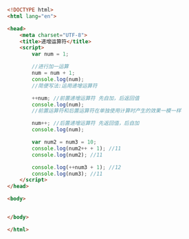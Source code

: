 
<BlogInfo id="396" title="11.递增运算符" author="白日梦想猿" pv=0 read_times=0 pre_cost_time=0分29秒 category="js学习" tag_list="['js学习']" create_time="2020.08.02 13:15:19" update_time="2020.08.02 13:27:50" />

```html
<!DOCTYPE html>
<html lang="en">

<head>
    <meta charset="UTF-8">
    <title>递增运算符</title>
    <script>
        var num = 1;

        //进行加一运算
        num = num + 1;
        console.log(num);
        //简便写法:运用递增运算符

        ++num; //前置递增运算符 先自加，后返回值
        console.log(num);
        //前置运算符和后置运算符在单独使用计算时产生的效果一模一样

        num++; //后置递增运算符 先返回值，后自加
        console.log(num);

        var num2 = num3 = 10;
        console.log(num2++ + 1); //11
        console.log(num2); //11

        console.log(++num3 + 1); //12
        console.log(num3); //11
    </script>
</head>

<body>


</body>

</html>
```
